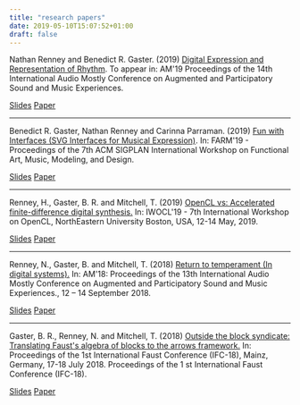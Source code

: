 ```yaml
---
title: "research papers"
date: 2019-05-10T15:07:52+01:00
draft: false
---
```


Nathan Renney and Benedict R. Gaster. (2019) [Digital Expression and Representation of Rhythm](http://eprints.uwe.ac.uk/XXXXX). To appear in: AM'19 Proceedings of the 14th International Audio Mostly Conference on Augmented and Participatory Sound and Music Experiences.

[Slides](https://tobeadded/)
[Paper](http://eprints.uwe.ac.uk/XXXXX)

---

Benedict R. Gaster, Nathan Renney and Carinna Parraman. (2019) [Fun with Interfaces (SVG Interfaces for Musical Expression)](http://eprints.uwe.ac.uk/41424). In: FARM'19 - Proceedings of the 7th ACM SIGPLAN International Workshop on Functional Art, Music, Modeling, and Design.

[Slides](https://bgaster.github.io/farm19/)
[Paper](http://eprints.uwe.ac.uk/41424)

---

Renney, H., Gaster, B. R. and Mitchell, T. (2019) [OpenCL vs: Accelerated finite-difference digital synthesis.](http://eprints.uwe.ac.uk/40347) 
In: IWOCL'19 - 7th International Workshop on OpenCL, NorthEastern University Boston, USA, 12-14 May, 2019. 

[Slides](../assets/IWOCL_2019_Final_Draft.pptx)
[Paper](http://eprints.uwe.ac.uk/40347) 

---

Renney, N., Gaster, B. and Mitchell, T. (2018) [Return to temperament (In digital systems).](http://eprints.uwe.ac.uk/37544) In: AM'18: Proceedings of the 13th International Audio Mostly Conference on Augmented and Participatory Sound and Music Experiences., 12 – 14 September 2018.

[Slides](https://tobeadded)
[Paper](http://eprints.uwe.ac.uk/37544)

---

Gaster, B. R., Renney, N. and Mitchell, T. (2018) [Outside the block syndicate: Translating Faust's algebra of blocks to the arrows framework.](http://eprints.uwe.ac.uk/36566) In: Proceedings of the 1st International Faust Conference (IFC-18), Mainz, Germany, 17-18 July 2018. Proceedings of the 1 st International Faust Conference (IFC-18).

[Slides](https://tobeadded)
[Paper](../assets/ifc-2018.pdf)

